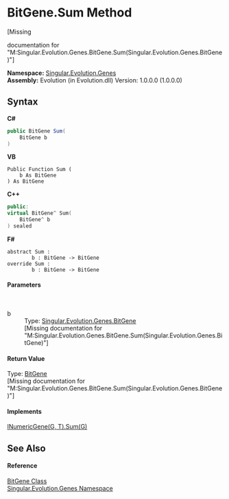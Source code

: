 # BitGene.Sum Method 
 

\[Missing <summary> documentation for "M:Singular.Evolution.Genes.BitGene.Sum(Singular.Evolution.Genes.BitGene)"\]

**Namespace:**&nbsp;<a href="c9a39aef-d3b0-be3b-cda0-1d7eb5bdd4e1">Singular.Evolution.Genes</a><br />**Assembly:**&nbsp;Evolution (in Evolution.dll) Version: 1.0.0.0 (1.0.0.0)

## Syntax

**C#**<br />
``` C#
public BitGene Sum(
	BitGene b
)
```

**VB**<br />
``` VB
Public Function Sum ( 
	b As BitGene
) As BitGene
```

**C++**<br />
``` C++
public:
virtual BitGene^ Sum(
	BitGene^ b
) sealed
```

**F#**<br />
``` F#
abstract Sum : 
        b : BitGene -> BitGene 
override Sum : 
        b : BitGene -> BitGene 
```


#### Parameters
&nbsp;<dl><dt>b</dt><dd>Type: <a href="6e3ceb63-3c40-7d72-09e8-13c51a663103">Singular.Evolution.Genes.BitGene</a><br />\[Missing <param name="b"/> documentation for "M:Singular.Evolution.Genes.BitGene.Sum(Singular.Evolution.Genes.BitGene)"\]</dd></dl>

#### Return Value
Type: <a href="6e3ceb63-3c40-7d72-09e8-13c51a663103">BitGene</a><br />\[Missing <returns> documentation for "M:Singular.Evolution.Genes.BitGene.Sum(Singular.Evolution.Genes.BitGene)"\]

#### Implements
<a href="b02344ba-1d67-d02c-1128-163d126c2cca">INumericGene(G, T).Sum(G)</a><br />

## See Also


#### Reference
<a href="6e3ceb63-3c40-7d72-09e8-13c51a663103">BitGene Class</a><br /><a href="c9a39aef-d3b0-be3b-cda0-1d7eb5bdd4e1">Singular.Evolution.Genes Namespace</a><br />